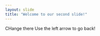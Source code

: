 ```yaml
---
layout: slide
title: "Welcome to our second slide!"
---
```

CHange there
Use the left arrow to go back!
